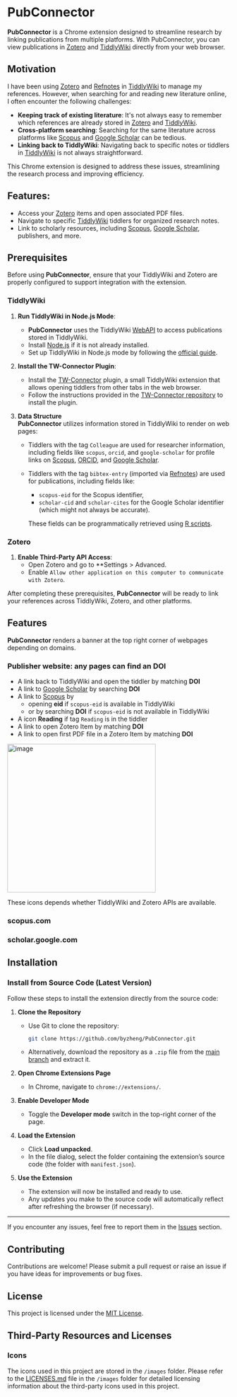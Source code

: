 # PubConnector


**PubConnector** is a Chrome extension designed to streamline research by linking publications from multiple platforms. With PubConnector, you can view publications in [Zotero](https://www.zotero.org) and [TiddlyWiki](https://tiddlywiki.com) directly from your web browser.  

## Motivation  

I have been using [Zotero](https://www.zotero.org/) and [Refnotes](https://kookma.github.io/TW-Refnotes/) in [TiddlyWiki](https://tiddlywiki.com/) to manage my references. However, when searching for and reading new literature online, I often encounter the following challenges:  

- **Keeping track of existing literature**: It's not always easy to remember which references are already stored in [Zotero](https://www.zotero.org/) and [TiddlyWiki](https://tiddlywiki.com/).  
- **Cross-platform searching**: Searching for the same literature across platforms like [Scopus](https://www.scopus.com/) and [Google Scholar](https://scholar.google.com/) can be tedious.  
- **Linking back to TiddlyWiki**: Navigating back to specific notes or tiddlers in [TiddlyWiki](https://tiddlywiki.com/) is not always straightforward.  

This Chrome extension is designed to address these issues, streamlining the research process and improving efficiency.  

## Features:  
- Access your [Zotero](https://www.zotero.org) items and open associated PDF files.  
- Navigate to specific [TiddlyWiki](https://tiddlywiki.com) tiddlers for organized research notes.  
- Link to scholarly resources, including [Scopus](https://www.scopus.com), [Google Scholar](https://scholar.google.com), publishers, and more.  

## Prerequisites  

Before using **PubConnector**, ensure that your TiddlyWiki and Zotero are properly configured to support integration with the extension. 

### TiddlyWiki  

1. **Run TiddlyWiki in Node.js Mode**:  
   - **PubConnector** uses the TiddlyWiki [WebAPI](https://tiddlywiki.com/static/WebServer%2520API.html) to access publications stored in TiddlyWiki.  
   - Install [Node.js](https://nodejs.org/) if it is not already installed.  
   - Set up TiddlyWiki in Node.js mode by following the [official guide](https://tiddlywiki.com/#Installing%20TiddlyWiki%20on%20Node.js).  

2. **Install the TW-Connector Plugin**:  
   - Install the [TW-Connector](https://github.com/byzheng/TW-Connector) plugin, a small TiddlyWiki extension that allows opening tiddlers from other tabs in the web browser.  
   - Follow the instructions provided in the [TW-Connector repository](https://github.com/byzheng/TW-Connector) to install the plugin.  

3. **Data Structure**  
   **PubConnector** utilizes information stored in TiddlyWiki to render on web pages:

   - Tiddlers with the tag `Colleague` are used for researcher information, including fields like `scopus`, `orcid`, and `google-scholar` for profile links on [Scopus](https://www.scopus.com), [ORCID](https://orcid.org/), and [Google Scholar](https://scholar.google.com).
   
   - Tiddlers with the tag `bibtex-entry` (imported via [Refnotes](https://kookma.github.io/TW-Refnotes/)) are used for publications, including fields like:  
     - `scopus-eid` for the Scopus identifier,  
     - `scholar-cid` and `scholar-cites` for the Google Scholar identifier (which might not always be accurate).  
     
     These fields can be programmatically retrieved using [R scripts](https://rpubconnector.bangyou.me/).

### Zotero  

1. **Enable Third-Party API Access**:  
   - Open Zotero and go to **Settings > Advanced.  
   - Enable `Allow other application on this computer to communicate with Zotero`.  

After completing these prerequisites, **PubConnector** will be ready to link your references across TiddlyWiki, Zotero, and other platforms.  

## Features

**PubConnector** renders a banner at the top right corner of webpages depending on domains.

### **Publisher website**: any pages can find an **DOI**


* A link back to TiddlyWiki and open the tiddler by matching **DOI**
* A link to [Google Scholar](https://scholar.google.com) by searching **DOI**
* A link to [Scopus](https://scopus.com) by
  * opening **eid** if `scopus-eid` is available in TiddlyWiki
  * or by searching **DOI** if `scopus-eid` is not available in TiddlyWiki
* A icon **Reading** if tag `Reading` is in the tiddler 
* A link to open Zotero Item by matching **DOI**
* A link to open first PDF file in a Zotero Item  by matching **DOI**


<img width="336" alt="image" src="https://github.com/user-attachments/assets/bb964b84-1630-473d-bb99-fc7c8349e600">

These icons depends whether TiddlyWiki and Zotero APIs are available.

### scopus.com


### scholar.google.com



## Installation

### Install from Source Code (Latest Version)

Follow these steps to install the extension directly from the source code:

1. **Clone the Repository**
   - Use Git to clone the repository:
     ```bash
     git clone https://github.com/byzheng/PubConnector.git
     ```
   - Alternatively, download the repository as a `.zip` file from the [main branch](https://github.com/byzheng/PubConnector) and extract it.

2. **Open Chrome Extensions Page**
   - In Chrome, navigate to `chrome://extensions/`.

3. **Enable Developer Mode**
   - Toggle the **Developer mode** switch in the top-right corner of the page.

4. **Load the Extension**
   - Click **Load unpacked**.
   - In the file dialog, select the folder containing the extension’s source code (the folder with `manifest.json`).

5. **Use the Extension**
   - The extension will now be installed and ready to use.
   - Any updates you make to the source code will automatically reflect after refreshing the browser (if necessary).

---

If you encounter any issues, feel free to report them in the [Issues](https://github.com/byzheng/PubConnector/issues) section.


## Contributing

Contributions are welcome! Please submit a pull request or raise an issue if you have ideas for improvements or bug fixes.

## License

This project is licensed under the [MIT License](LICENSE).


## Third-Party Resources and Licenses

### Icons

The icons used in this project are stored in the `/images` folder. Please refer to the [LICENSES.md](images/LICENSES.md) file in the `/images` folder for detailed licensing information about the third-party icons used in this project.
